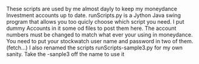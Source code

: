 These scripts are used by me almost dayly to keep my moneydance Investment accounts up to date.
runScripts.py is a Jython Java swing program that allows you too quicly choose which script you need.
I put dummy Accounts in it some od files to post them here. 
The account numbers must be changed to match what ever your using in moneydance.
You need to put your stockwatch user name and password in two of them.(fetch...)
I also renamed the scripts runScripts-sample3.py for my own sanity.
Take the -sanple3 off the name to use it
